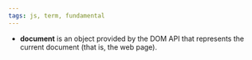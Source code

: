 ```yaml
---
tags: js, term, fundamental
---
```


- **document** is an object provided by the DOM API that represents the current document (that is, the web page).
